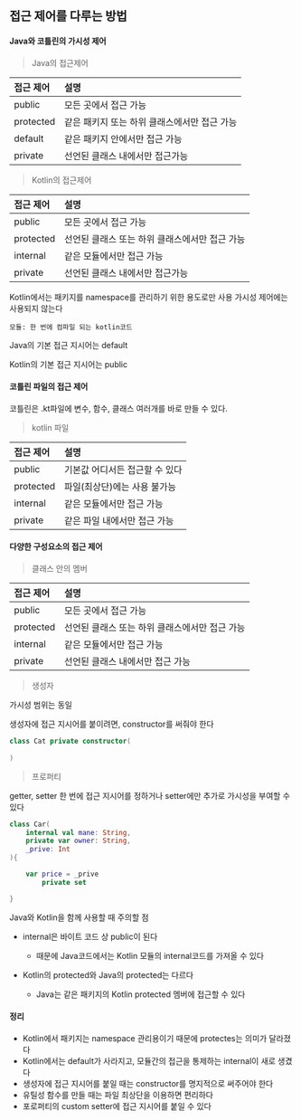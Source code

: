 ## 접근 제어를 다루는 방법

#### Java와 코틀린의 가시성 제어

> Java의 접근제어

|접근 제어|설명|
|:---|:---|
|public |모든 곳에서 접근 가능|
|protected |같은 패키지 또는 하위 클래스에서만 접근 가능|
|default |같은 패키지 안에서만 접근 가능|
|private |선언된 클래스 내에서만 접근가능|   

> Kotlin의 접근제어

|접근 제어|설명|
|:---|:---|
|public |모든 곳에서 접근 가능|
|protected |선언된 클래스 또는 하위 클래스에서만 접근 가능|
|internal|같은 모듈에서만 접근 가능 |
|private |선언된 클래스 내에서만 접근가능|   

Kotlin에서는 패키지를 namespace를 관리하기 위한 용도로만 사용
가시성 제어에는 사용되지 않는다

```모듈: 한 번에 컴파일 되는 kotlin코드```

Java의 기본 접근 지시어는 default

Kotlin의 기본 접근 지시어는 public  

#### 코틀린 파일의 접근 제어

코틀린은 .kt파일에 변수, 함수, 클래스 여러개를 바로 만들 수 있다.

>kotlin 파일

|접근 제어|설명|
|:---|:---|
|public |기본값 어디서든 접근할 수 있다|
|protected |파일(최상단)에는 사용 불가능|
|internal|같은 모듈에서만 접근 가능|
|private |같은 파일 내에서만 접근 가능|


#### 다양한 구성요소의 접근 제어

> 클래스 안의 멤버

|접근 제어|설명|
|:---|:---|
|public |모든 곳에서 접근 가능|
|protected |선언된 클래스 또는 하위 클래스에서만 접근 가능|
|internal|같은 모듈에서만 접근 가능|
|private |선언된 클래스 내에서만 접근 가능|

> 생성자

가시성 범위는 동일

생성자에 접근 지시어를 붙이려면, constructor를 써줘야 한다
```kotlin
class Cat private constructor(
    
)
```
> 프로퍼티

getter, setter 한 번에 접근 지시어를 정하거나 setter에만 추가로 가시성을 부여할 수 있다

```kotlin
class Car(
    internal val mane: String,
    private var owner: String,
    _prive: Int
){

    var price = _prive
        private set

}
```

Java와 Kotlin을 함께 사용할 때 주의할 점

- internal은 바이트 코드 상 public이 된다
    - 때문에 Java코드에서는 Kotlin 모듈의 internal코드를 가져올 수 있다

- Kotlin의 protected와 Java의 protected는 다르다
    - Java는 같은 패키지의 Kotlin protected 멤버에 접근할 수 있다

#### 정리

 - Kotlin에서 패키지는 namespace 관리용이기 때문에 protectes는 의미가 달라졌다
- Kotlin에서는 default가 사라지고, 모듈간의 접근을 통제하는 internal이 새로 생겼다
- 생성자에 접근 지시어를 붙일 때는 constructor를 명지적으로 써주어야 한다
- 유틸성 함수를 만들 때는 파일 최상단을 이용하면 편리하다
- 포로퍼티의 custom setter에 접근 지시어를 붙일 수 있다